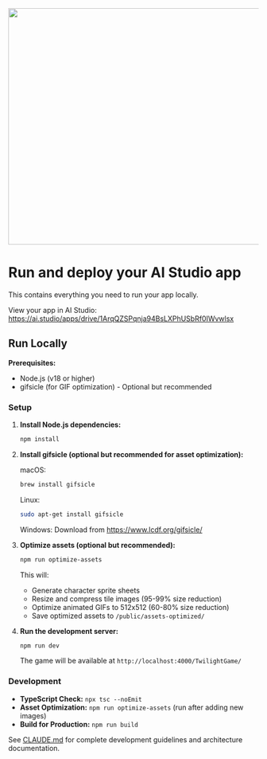 <div align="center">
<img width="1200" height="475" alt="GHBanner" src="https://github.com/user-attachments/assets/0aa67016-6eaf-458a-adb2-6e31a0763ed6" />
</div>

# Run and deploy your AI Studio app

This contains everything you need to run your app locally.

View your app in AI Studio: https://ai.studio/apps/drive/1ArqQZSPqnja94BsLXPhUSbRf0IWvwlsx

## Run Locally

**Prerequisites:**
- Node.js (v18 or higher)
- gifsicle (for GIF optimization) - Optional but recommended

### Setup

1. **Install Node.js dependencies:**
   ```bash
   npm install
   ```

2. **Install gifsicle (optional but recommended for asset optimization):**

   macOS:
   ```bash
   brew install gifsicle
   ```

   Linux:
   ```bash
   sudo apt-get install gifsicle
   ```

   Windows:
   Download from https://www.lcdf.org/gifsicle/

3. **Optimize assets (optional but recommended):**
   ```bash
   npm run optimize-assets
   ```
   This will:
   - Generate character sprite sheets
   - Resize and compress tile images (95-99% size reduction)
   - Optimize animated GIFs to 512x512 (60-80% size reduction)
   - Save optimized assets to `/public/assets-optimized/`

4. **Run the development server:**
   ```bash
   npm run dev
   ```

   The game will be available at `http://localhost:4000/TwilightGame/`

### Development

- **TypeScript Check:** `npx tsc --noEmit`
- **Asset Optimization:** `npm run optimize-assets` (run after adding new images)
- **Build for Production:** `npm run build`

See [CLAUDE.md](CLAUDE.md) for complete development guidelines and architecture documentation.
